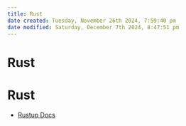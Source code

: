 ```yaml
---
title: Rust
date created: Tuesday, November 26th 2024, 7:59:40 pm
date modified: Saturday, December 7th 2024, 8:47:51 pm
---
```


# Rust

# Rust

- [Rustup Docs](rustup-docs.md)
